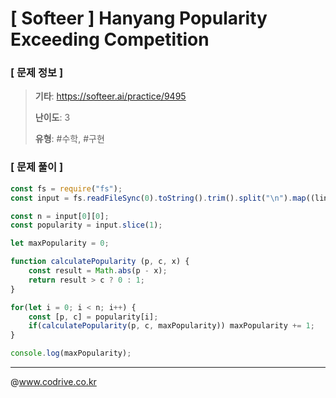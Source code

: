 # [ Softeer ] Hanyang Popularity Exceeding Competition

### [ 문제 정보 ]
> **기타**: https://softeer.ai/practice/9495
> 
> **난이도**: 3
>
> **유형**: #수학, #구현


### [ 문제 풀이 ]
```JavaScript
const fs = require("fs");
const input = fs.readFileSync(0).toString().trim().split("\n").map((line) => line.split(" ").map(Number));

const n = input[0][0];
const popularity = input.slice(1);

let maxPopularity = 0;

function calculatePopularity (p, c, x) {
    const result = Math.abs(p - x);
    return result > c ? 0 : 1;
}

for(let i = 0; i < n; i++) {
    const [p, c] = popularity[i];
    if(calculatePopularity(p, c, maxPopularity)) maxPopularity += 1;
}

console.log(maxPopularity);
```


---
@www.codrive.co.kr